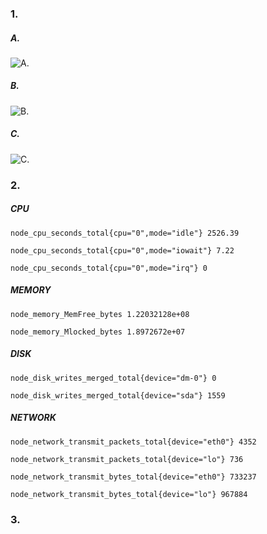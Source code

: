 
### 1. 
 ##### A. 
  ![А.](https://user-images.githubusercontent.com/95320903/152065804-e0a1a954-7a63-4109-8810-b758244bfcea.png)
 ##### B. 
 ![B.](https://user-images.githubusercontent.com/95320903/152066251-b1f6f31c-cf4a-4813-8ca0-491c685dae0a.png)
 ##### C.
  ![C.](https://user-images.githubusercontent.com/95320903/152066817-32f2af37-960c-4b4f-abf2-94c859861aab.png)

 ### 2. 
 ##### CPU 
`node_cpu_seconds_total{cpu="0",mode="idle"} 2526.39`

`node_cpu_seconds_total{cpu="0",mode="iowait"} 7.22`

`node_cpu_seconds_total{cpu="0",mode="irq"} 0`

##### MEMORY
`node_memory_MemFree_bytes 1.22032128e+08`

`node_memory_Mlocked_bytes 1.8972672e+07`
##### DISK
`node_disk_writes_merged_total{device="dm-0"} 0`

`node_disk_writes_merged_total{device="sda"} 1559`
##### NETWORK
`node_network_transmit_packets_total{device="eth0"} 4352`

`node_network_transmit_packets_total{device="lo"} 736`

`node_network_transmit_bytes_total{device="eth0"} 733237`

`node_network_transmit_bytes_total{device="lo"} 967884`

### 3.


